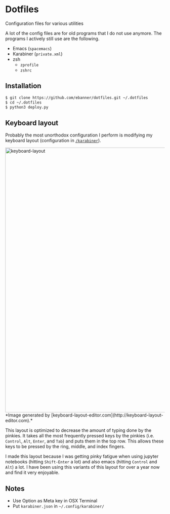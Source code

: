 Dotfiles
========

Configuration files for various utilities

A lot of the config files are for old programs that I do not use anymore. The programs I actively still use are the following.

- Emacs (`spacemacs`)
- Karabiner (`private.xml`)
- zsh
  - `zprofile`
  - `zshrc`

## Installation

```bash
$ git clone https://github.com/ebanner/dotfiles.git ~/.dotfiles
$ cd ~/.dotfiles
$ python3 deploy.py
```

## Keyboard layout

Probably the most unorthodox configuration I perform is modifying my keyboard layout (configuration in [`/karabiner`](karabiner)).

<img width="835" alt="keyboard-layout" src="https://github.com/ebanner/dotfiles/assets/2068912/a8f42dbc-5b95-433f-8c43-0bf6c54068d5">
*Image generated by [keyboard-layout-editor.com](http://keyboard-layout-editor.com).*

This layout is optimized to decrease the amount of typing done by the pinkies. It takes all the most frequently pressed keys by the pinkies (i.e. `Control`, `Alt`, `Enter`, and `Tab`) and puts them in the top row. This allows these keys to be pressed by the ring, middle, and index fingers.

I made this layout because I was getting pinky fatigue when using jupyter notebooks (hitting `Shift-Enter` a lot) and also emacs (hitting `Control` and `Alt`) a lot. I have been using this variants of this layout for over a year now and find it very enjoyable.

## Notes

- Use Option as Meta key in OSX Terminal
- Put `karabiner.json` in `~/.config/karabiner/`
